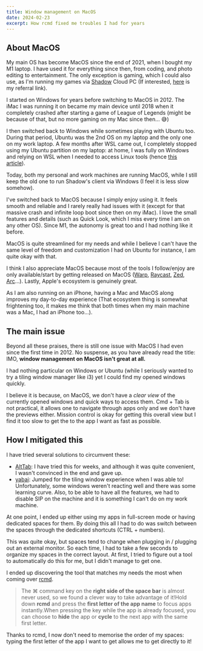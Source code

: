 ```yaml
---
title: Window management on MacOS
date: 2024-02-23
excerpt: How rcmd fixed me troubles I had for years
---
```


## About MacOS

My main OS has become MacOS since the end of 2021, when I bought my M1 laptop. I have used it for everything since then, from coding, and photo editing to entertainment. The only exception is gaming, which I could also use, as I'm running my games via [Shadow](https://shadow.tech/) Cloud PC (If interested, [here](https://eu.shadow.tech/shop/invite/4CF4236) is my referral link).

I started on Windows for years before switching to MacOS in 2012. The iMac I was running it on became my main device until 2018 when it completely crashed after starting a game of League of Legends (might be because of that, but no more gaming on my Mac since then... 😅)

I then switched back to Windows while sometimes playing with Ubuntu too. During that period, Ubuntu was the 2nd OS on my laptop and the only one on my work laptop. A few months after WSL came out, I completely stopped using my Ubuntu partition on my laptop: at home, I was fully on Windows and relying on WSL when I needed to access Linux tools (hence [this article](https://vidu.sh/an/posts/optimize-pass)).

Today, both my personal and work machines are running MacOS, while I still keep the old one to run Shadow's client via Windows (I feel it is less slow somehow).

I've switched back to MacOS because I simply enjoy using it. It feels smooth and reliable and I rarely really had issues with it (except for that massive crash and infinite loop boot since then on my iMac). I love the small features and details (such as Quick Look, which I miss every time I am on any other OS). Since M1, the autonomy is great too and I had nothing like it before.

MacOS is quite streamlined for my needs and while I believe I can't have the same level of freedom and customization I had on Ubuntu for instance, I am quite okay with that.

I think I also appreciate MacOS because most of the tools I follow/enjoy are only available/start by getting released on MacOS ([Warp](https://www.warp.dev/), [Raycast](https://raycast.com/), [Zed](https://zed.dev/), [Arc](https://arc.net/)...). Lastly, Apple's ecosystem is genuinely great.

As I am also running on an iPhone, having a Mac and MacOS along improves my day-to-day experience (That ecosystem thing is somewhat frightening too, it makes me think that both times when my main machine was a Mac, I had an iPhone too...).

## The main issue

Beyond all these praises, there is still one issue with MacOS I had even since the first time in 2012. No suspense, as you have already read the title: IMO, **window management on MacOS isn't great at all.**

I had nothing particular on Windows or Ubuntu (while I seriously wanted to try a tiling window manager like i3) yet I could find my opened windows quickly.

I believe it is because, on MacOS, we don't have a _clear view_ of the currently opened windows and quick ways to access them. Cmd + Tab is not practical, it allows one to navigate through apps only and we don't have the previews either. Mission control is okay for getting this overall view but I find it too slow to get the to the app I want as fast as possible.

## How I mitigated this

I have tried several solutions to circumvent these:

- [AltTab](https://alt-tab-macos.netlify.app/): I have tried this for weeks, and although it was quite convenient, I wasn't convinced in the end and gave up.
- [yabai](https://github.com/koekeishiya/yabai): Jumped for the tiling window experience when I was able to! Unfortunately, some windows weren't reacting well and there was some learning curve. Also, to be able to have all the features, we had to disable SIP on the machine and it is something I can't do on my work machine.

At one point, I ended up either using my apps in full-screen mode or having dedicated spaces for them. By doing this all I had to do was switch between the spaces through the dedicated shortcuts (CTRL + numbers).

This was quite okay, but spaces tend to change when plugging in / plugging out an external monitor. So each time, I had to take a few seconds to organize my spaces in the correct layout. At first, I tried to figure out a tool to automatically do this for me, but I didn't manage to get one.

I ended up discovering the tool that matches my needs the most when coming over [rcmd](https://lowtechguys.com/rcmd/).

> The ⌘ command key on the **right side of the space bar** is almost never used, so we found a clever way to take advantage of it!Hold down **rcmd** and press the **first letter of the app name** to focus apps instantly.When pressing the key while the app is already focused, you can choose to **hide** the app or **cycle** to the next app with the same first letter.

Thanks to rcmd, I now don't need to memorise the order of my spaces: typing the first letter of the app I want to get allows me to get directly to it!
